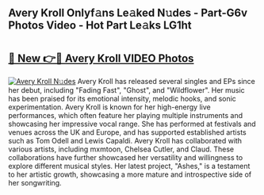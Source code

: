 ## Avery Kroll Onlyf𝚊ns Le𝚊ked N𝚞des - Part-G6v Photos Video - Hot Part Le𝚊ks LG1ht

# <h2><a href="http://ab15921.deff.icu/?id=Avery+Kroll">🔗 New 👉🔴 Avery Kroll VIDEO Photos</a></h2>

[![Avery Kroll N𝚞des](https://i.imgur.com/rIISA9y.gif)](http://ab15921.deff.icu/?id=Avery+Kroll)
Avery Kroll has released several singles and EPs since her debut, including "Fading Fast", "Ghost", and "Wildflower". Her music has been praised for its emotional intensity, melodic hooks, and sonic experimentation. Avery Kroll is known for her high-energy live performances, which often feature her playing multiple instruments and showcasing her impressive vocal range. She has performed at festivals and venues across the UK and Europe, and has supported established artists such as Tom Odell and Lewis Capaldi. Avery Kroll has collaborated with various artists, including mxmtoon, Chelsea Cutler, and Claud. These collaborations have further showcased her versatility and willingness to explore different musical styles. Her latest project, "Ashes," is a testament to her artistic growth, showcasing a more mature and introspective side of her songwriting.
